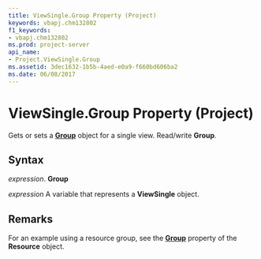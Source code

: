 ```yaml
---
title: ViewSingle.Group Property (Project)
keywords: vbapj.chm132802
f1_keywords:
- vbapj.chm132802
ms.prod: project-server
api_name:
- Project.ViewSingle.Group
ms.assetid: 3dec1632-1b5b-4aed-e0a9-f660bd606ba2
ms.date: 06/08/2017
---
```



# ViewSingle.Group Property (Project)

Gets or sets a  **[Group](Project.Group.md)** object for a single view. Read/write **Group**.


## Syntax

 _expression_. **Group**

 _expression_ A variable that represents a **ViewSingle** object.


## Remarks

For an example using a resource group, see the  **[Group](Project.Resource.Group.md)** property of the **Resource** object.


